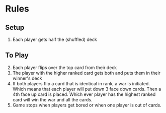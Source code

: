 # Rules
## Setup
1. Each player gets half the (shuffled) deck

## To Play
2. Each player flips over the top card from their deck
3. The player with the higher ranked card gets both and puts them in their winner's deck
4. If both players flip a card that is identical in rank, a war is initiated. Which means that each player will put down 3 face down cards. Then a 4th face up card is placed. Which ever player has the highest ranked card will win the war and all the cards.
5. Game stops when players get bored or when one player is out of cards.  

